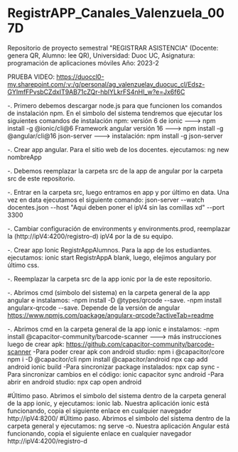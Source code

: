 # RegistrAPP_Canales_Valenzuela_007D
Repositorio de proyecto semestral "REGISTRAR ASISTENCIA" (Docente: genera QR, Alumno: lee QR), Universidad: Duoc UC, Asignatura: programación de aplicaciones móviles Año: 2023-2

PRUEBA VIDEO: https://duoccl0-my.sharepoint.com/:v:/g/personal/ag_valenzuelav_duocuc_cl/Edsz-GYImfFPvsbCZdxIT9AB71cZQr-hblYLkrFS4nHI_w?e=Jx6f6C

-. Primero debemos descargar node.js para que funcionen los comandos de instalación npm.
En el simbolo del sistema tendremos que ejecutar los siguientes comandos de instalación npm:
    versión 6 de ionic ---> npm install -g @ionic/cli@6
    Framework angular versión 16 ---> npm install -g @angular/cli@16
    json-server ---> instalación: npm install -g json-server

-. Crear app angular. Para el sitio web de los docentes. 
    ejecutamos: ng new nombreApp

-. Debemos reemplazar la carpeta src de la app de angular por la carpeta src de este repositorio.

-. Entrar en la carpeta src, luego entramos en app y por último en data. Una vez en data ejecutamos el siguiente comando:
    json-server --watch docentes.json --host "Aqui deben poner el ipV4 sin las comillas xd" --port 3300

-. Cambiar configuración de environments y environments.prod, reemplazar la (http://ipV4:4200/registro-d) ipV4 por la de su equipo. 

-. Crear app Ionic RegistrAppAlumnos. Para la app de los estudiantes.
    ejecutamos: ionic start RegistrAppA blank, luego, elejimos angulary por último css.

-. Reemplazar la carpeta src de la app ionic por la de este repositorio.

-. Abrimos cmd (simbolo del sistema) en la carpeta general de la app angular e instalamos:
    -npm install -D @types/qrcode --save. 
    -npm install angularx-qrcode --save. Depende de la versión de angular https://www.npmjs.com/package/angularx-qrcode?activeTab=readme

-. Abrimos cmd en la carpeta general de la app ionic e instalamos:
    -npm install @capacitor-community/barcode-scanner ---> más instrucciones luego de crear apk: https://github.com/capacitor-community/barcode-scanner
    -Para poder crear apk con android studio: npm i @capacitor/core
                                              npm i -D @capacitor/cli
                                              npm install @capacitor/android
                                              npx cap add android
                                              ionic build
    -Para sincronizar package instalados: npx cap sync
    -Para sincronizar cambios en el código: ionic capacitor sync android
    -Para abrir en android studio: npx cap open android

#Último paso. Abrimos el simbolo del sistema dentro de la carpeta general de la app ionic, y ejecutamos: ionic lab. 
                Nuestra aplicación ionic está funcionando, copia el siguiente enlace en cualquier navegador http://ipV4:8200/
#Último paso. Abrimos el simbolo del sistema dentro de la carpeta general y ejecutamos: ng serve -o.
                Nuestra aplicación Angular está funcionando, copia el siguiente enlace en cualquier navegador http://ipV4:4200/registro-d
